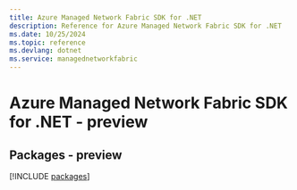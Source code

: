 ```yaml
---
title: Azure Managed Network Fabric SDK for .NET
description: Reference for Azure Managed Network Fabric SDK for .NET
ms.date: 10/25/2024
ms.topic: reference
ms.devlang: dotnet
ms.service: managednetworkfabric
---
```

# Azure Managed Network Fabric SDK for .NET - preview
## Packages - preview
[!INCLUDE [packages](managed-network-fabric-index.md)]
